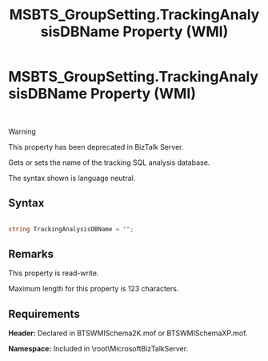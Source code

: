 ﻿---
title: MSBTS_GroupSetting.TrackingAnalysisDBName Property (WMI)
TOCTitle: MSBTS_GroupSetting.TrackingAnalysisDBName Property (WMI)
ms:assetid: f8eb8b79-81d4-4c69-9c5d-e49641edc6e3
ms:mtpsurl: https://msdn.microsoft.com/en-us/library/Aa562025(v=BTS.80)
ms:contentKeyID: 51533527
ms.date: 08/30/2017
mtps_version: v=BTS.80
---

# MSBTS\_GroupSetting.TrackingAnalysisDBName Property (WMI)

 


> [!WARNING]
> <P>This property has been deprecated in BizTalk Server.</P>



Gets or sets the name of the tracking SQL analysis database.

The syntax shown is language neutral.

## Syntax

```C#
  
string TrackingAnalysisDBName = "";  
```

## Remarks

This property is read-write.

Maximum length for this property is 123 characters.

## Requirements

**Header:** Declared in BTSWMISchema2K.mof or BTSWMISchemaXP.mof.

**Namespace:** Included in \\root\\MicrosoftBizTalkServer.

